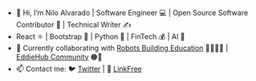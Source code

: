 - 👋 Hi, I’m Nilo Alvarado | Software Engineer 💻 | Open Source Software Contributor 🐙 | Technical Writer ✍️ 
- React ⚛️ | Bootstrap 🔵 | Python 🐍 | FinTech 💰 | AI 🤖
- 💞️ Currently collaborating with [Robots Building Education](https://robotsbuildingeducation.com/) 🤖👩🏽‍🏫 | [EddieHub Community](https://github.com/EddieHubCommunity) 🟠🐰 
- 📫 Contact me: 🐦 [Twitter](https://twitter.com/nilofalvarado) | 🔗 [LinkFree](https://linkfree.io/nfa1)

<!---
nfa1/nfa1 is a ✨ special ✨ repository because its `README.md` (this file) appears on your GitHub profile.
You can click the Preview link to take a look at your changes.
--->
